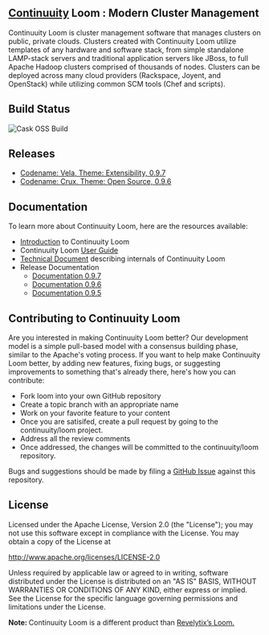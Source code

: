 ## [Continuuity](http://www.continuuity.com) Loom : Modern Cluster Management

Continuuity Loom is cluster management software that manages clusters on public, private clouds. Clusters created with Continuuity Loom utilize templates of any hardware and software stack, from simple standalone LAMP-stack servers and traditional application servers like JBoss, to full Apache Hadoop clusters comprised of thousands of nodes. Clusters can be deployed across many cloud providers (Rackspace, Joyent, and OpenStack) while utilizing common SCM tools (Chef and scripts).

## Build Status
![Cask OSS Build](https://builds.cask.co/plugins/servlet/buildStatusImage/COOP-DBT)


## Releases

   * [Codename: Vela, Theme: Extensibility, 0.9.7](http://www.continuuity.com/docs/loom/0.9.7/en/overview/release-notes.html)
   * [Codename: Crux, Theme: Open Source, 0.9.6](http://www.continuuity.com/docs/loom/0.9.6/en/overview/release-notes.html)

## Documentation

To learn more about Continuuity Loom, here are the resources available:
   * [Introduction](http://continuuity.github.io/loom/) to Continuuity Loom
   * Continuuity Loom [User Guide](http://www.continuuity.com/docs/loom/current/en/index.html)
   * [Technical Document](http://continuuity.github.io/loom/tech-docs/index.html) describing internals of Continuuity Loom
   * Release Documentation
      * [Documentation 0.9.7](http://www.continuuity.com/docs/loom/0.9.7/en/index.html)
      * [Documentation 0.9.6](http://www.continuuity.com/docs/loom/0.9.6/en/index.html)
      * [Documentation 0.9.5](http://www.continuuity.com/docs/loom/0.9.5/en/index.html)

## Contributing to Continuuity Loom

Are you interested in making Continuuity Loom better? Our development model is a simple pull-based model with a consensus building phase, similar to the Apache's voting process. If you want to help make Continuuity Loom better, by adding new features, fixing bugs, or suggesting improvements to something that's already there, here's how you can contribute:

 * Fork loom into your own GitHub repository
 * Create a topic branch with an appropriate name
 * Work on your favorite feature to your content
 * Once you are satisifed, create a pull request by going to the continuuity/loom project.
 * Address all the review comments
 * Once addressed, the changes will be committed to the continuuity/loom repository.

Bugs and suggestions should be made by filing a [GitHub Issue](https://github.com/continuuity/loom/issues) against this repository.

## License
Licensed under the Apache License, Version 2.0 (the "License"); you may not use this software except in compliance with the License. You may obtain a copy of the License at

http://www.apache.org/licenses/LICENSE-2.0

Unless required by applicable law or agreed to in writing, software distributed under the License is distributed on an "AS IS" BASIS, WITHOUT WARRANTIES OR CONDITIONS OF ANY KIND, either express or implied. See the License for the specific language governing permissions and limitations under the License.

<strong>Note: </strong>Continuuity Loom is a different product than <a href="http://www.revelytix.com/?q=content/loom">Revelytix’s Loom.</a>
